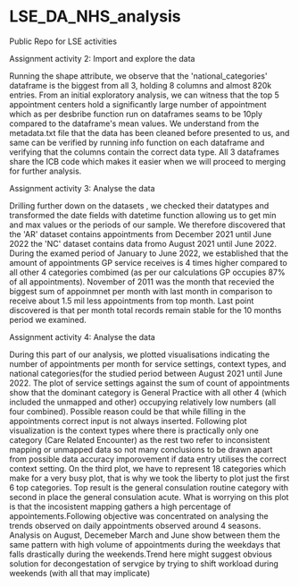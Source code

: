 # LSE_DA_NHS_analysis
Public Repo for LSE activities

Assignment activity 2: Import and explore the data

Running the shape attribute, we observe that the 'national_categories' dataframe is the biggest from all 3, holding 8 columns and 
almost 820k entries.
From an initial exploratory analysis, we can witness that the top 5 appointment centers hold a significantly large
number of appointment which as per desbribe function run on dataframes seams to be 10ply compared to the dataframe's mean values. 
We understand from the metadata.txt file that the data has been cleaned before presented to us,
and same can be verified by running info function on each dataframe and verifying that the columns contain the correct data type.
All 3 dataframes share the ICB code which makes it easier when we will proceed to merging for further analysis.

Assignment activity 3: Analyse the data

Drilling further down on the datasets , we checked their datatypes and transformed the date fields with datetime function allowing us 
to get min and max values or the periods of our sample. We therefore discovered that the 'AR' dataset contains appointments from December
2021 until June 2022 the 'NC' dataset contains data fromo August 2021 until June 2022. During the examed period of January to June 2022, 
we established that the amount of appointments GP service receives is 4 times higher compared to all other 4 categories combimed (as per 
our calculations GP occupies 87% of all appointments). November of 2011 was the month that recevied the biggest sum of appoinmnet per month
with last month in comparison to receive about 1.5 mil less appointments from top month. Last point discovered is that per month total records 
remain stable for the 10 months period we examined.

Assignment activity 4: Analyse the data

During this part of our analysis, we plotted visualisations indicating the number of appointments per month for service settings, context types, and national categories(for the studied period between August 2021 until June 2022. The plot of service settings against the sum of count of appointments show that the dominant category is General Practice with all other 4 (which included the unmapped and other) occupying relatively low numbers (all four combined). Possible reason could be that while filling in the appointments correct input is not always inserted. Following plot visualization is the context types where there is practically only one category (Care Related Encounter) as the rest two refer to inconsistent mapping or unmapped data so not many conclusions to be drawn apart from possible data accuracy imporovement if data entry utilises the correct context setting. On the third plot, we have to represent 18 categories which make for a very busy plot, that is why we took the liberty to plot just the first 6 top categories. Top result is the general consulation routine category with second in place the general consulation acute. What is worrying on this plot is that the incosistent mapping gathers a high percentage of appointements.Following objective was concentrated on analysing the trends observed on daily appointments observed around 4 seasons. Analysis on August, Decemeber March and June show between them the same pattern with high volume of appointments during the weekdays that falls drastically during the weekends.Trend here might suggest obvious solution for decongestation of servgice by trying to shift workload during weekends  (with all that may implicate)
